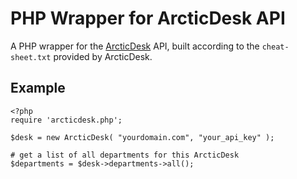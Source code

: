PHP Wrapper for ArcticDesk API
==============================

A PHP wrapper for the [ArcticDesk](http://arcticdesk.com) API, built
according to the `cheat-sheet.txt` provided by ArcticDesk.

Example
-------

    <?php
    require 'arcticdesk.php';

    $desk = new ArcticDesk( "yourdomain.com", "your_api_key" );

    # get a list of all departments for this ArcticDesk
    $departments = $desk->departments->all();
